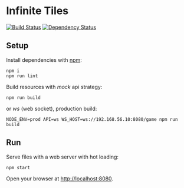 # Infinite Tiles

[![Build Status](https://travis-ci.org/akornatskyy/infinite-tiles.svg?branch=master)](https://travis-ci.org/akornatskyy/infinite-tiles)
[![Dependency Status](https://gemnasium.com/badges/github.com/akornatskyy/infinite-tiles.svg)](https://gemnasium.com/github.com/akornatskyy/infinite-tiles)

## Setup

Install dependencies with [npm](https://www.npmjs.com):

    npm i
    npm run lint

Build resources with *mock* api strategy:

    npm run build

or *ws* (web socket), production build:

    NODE_ENV=prod API=ws WS_HOST=ws://192.168.56.10:8080/game npm run build

## Run

Serve files with a web server with hot loading:

    npm start

Open your browser at [http://localhost:8080](http://localhost:8080).
